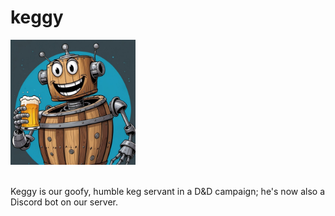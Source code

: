 # keggy

<img src="./images/keggy.jpg" alt="keggy" width="200"/><br><br>

Keggy is our goofy, humble keg servant in a D&D campaign; he's now also a Discord bot on our server. 